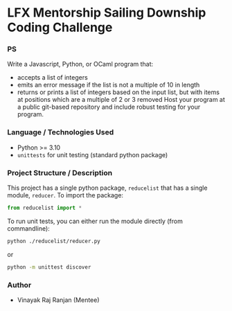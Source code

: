 # LFX Mentorship Sailing Downship Coding Challenge

### PS

Write a Javascript, Python, or OCaml program that:
- accepts a list of integers
- emits an error message if the list is not a multiple of 10 in length
- returns or prints a list of integers based on the input list, but with items at positions which are a multiple of 2 or 3 removed
Host your program at a public git-based repository and include robust testing for your program.

### Language / Technologies Used
- Python >= 3.10
- `unittests` for unit testing (standard python package)


### Project Structure / Description

This project has a single python package, `reducelist` that has a single module, `reducer`. To import the package:

```python
from reducelist import *
```


To run unit tests, you can either run the module directly (from commandline):

```bash
python ./reducelist/reducer.py
```

or 

```bash
python -m unittest discover
```


### Author

- Vinayak Raj Ranjan (Mentee)


